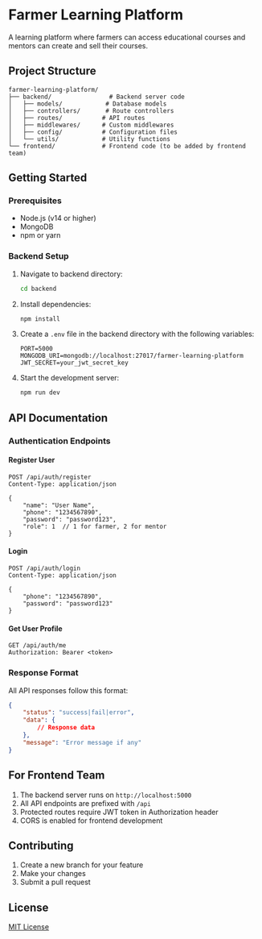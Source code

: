 # Farmer Learning Platform

A learning platform where farmers can access educational courses and mentors can create and sell their courses.

## Project Structure
```
farmer-learning-platform/
├── backend/                # Backend server code
│   ├── models/            # Database models
│   ├── controllers/       # Route controllers
│   ├── routes/           # API routes
│   ├── middlewares/      # Custom middlewares
│   ├── config/           # Configuration files
│   └── utils/            # Utility functions
└── frontend/             # Frontend code (to be added by frontend team)
```

## Getting Started

### Prerequisites
- Node.js (v14 or higher)
- MongoDB
- npm or yarn

### Backend Setup
1. Navigate to backend directory:
   ```bash
   cd backend
   ```

2. Install dependencies:
   ```bash
   npm install
   ```

3. Create a `.env` file in the backend directory with the following variables:
   ```
   PORT=5000
   MONGODB_URI=mongodb://localhost:27017/farmer-learning-platform
   JWT_SECRET=your_jwt_secret_key
   ```

4. Start the development server:
   ```bash
   npm run dev
   ```

## API Documentation

### Authentication Endpoints

#### Register User
```http
POST /api/auth/register
Content-Type: application/json

{
    "name": "User Name",
    "phone": "1234567890",
    "password": "password123",
    "role": 1  // 1 for farmer, 2 for mentor
}
```

#### Login
```http
POST /api/auth/login
Content-Type: application/json

{
    "phone": "1234567890",
    "password": "password123"
}
```

#### Get User Profile
```http
GET /api/auth/me
Authorization: Bearer <token>
```

### Response Format
All API responses follow this format:
```json
{
    "status": "success|fail|error",
    "data": {
        // Response data
    },
    "message": "Error message if any"
}
```

## For Frontend Team
1. The backend server runs on `http://localhost:5000`
2. All API endpoints are prefixed with `/api`
3. Protected routes require JWT token in Authorization header
4. CORS is enabled for frontend development

## Contributing
1. Create a new branch for your feature
2. Make your changes
3. Submit a pull request

## License
[MIT License](LICENSE)
